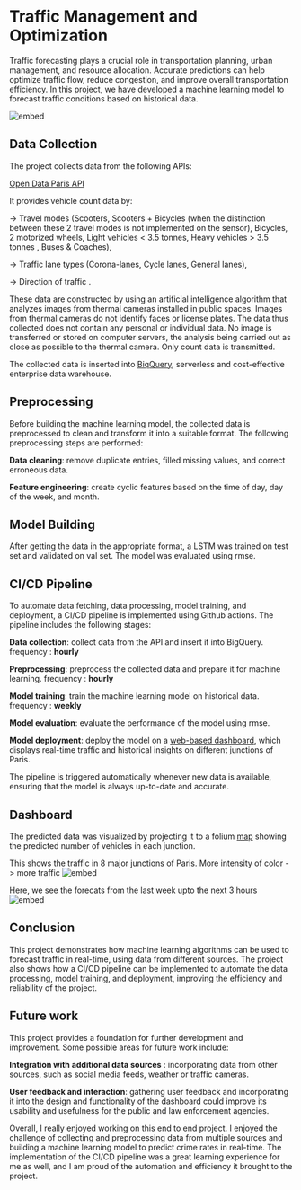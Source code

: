 # Traffic Management and Optimization

Traffic forecasting plays a crucial role in transportation planning, urban management, and resource allocation. Accurate predictions can help optimize traffic flow, reduce congestion, and improve overall transportation efficiency. In this project, we have developed a machine learning model to forecast traffic conditions based on historical data.

![embed](https://github.com/pjeena/Real-time-crime-rate-detection-using-CI-CD/blob/main/architecture.jpeg)


## **Data Collection**
The project collects data from the following APIs:

[Open Data Paris API](https://opendata.paris.fr/explore/dataset/comptage-multimodal-comptages/api/?disjunctive.label&disjunctive.mode&disjunctive.voie&disjunctive.sens&disjunctive.trajectoire&sort=t)

It provides vehicle count data by:

-> Travel modes (Scooters, Scooters + Bicycles (when the distinction between these 2 travel modes is not implemented on the sensor), Bicycles, 2 motorized wheels, Light vehicles < 3.5 tonnes, Heavy vehicles > 3.5 tonnes , Buses & Coaches),

-> Traffic lane types (Corona-lanes, Cycle lanes, General lanes),

-> Direction of traffic .

These data are constructed by using an artificial intelligence algorithm that analyzes images from thermal cameras installed in public spaces. Images from thermal cameras do not identify faces or license plates. The data thus collected does not contain any personal or individual data. No image is transferred or stored on computer servers, the analysis being carried out as close as possible to the thermal camera. Only count data is transmitted. 

The collected data is inserted into [BiqQuery](https://cloud.google.com/bigquery), serverless and cost-effective enterprise data warehouse.


## **Preprocessing**

Before building the machine learning model, the collected data is preprocessed to clean and transform it into a suitable format. The following preprocessing steps are performed:

**Data cleaning**: remove duplicate entries, filled missing values, and correct erroneous data.

**Feature engineering**: create cyclic features based on the time of day, day of the week, and month.


## Model Building

After getting the data in the appropriate format, a LSTM was trained on test set and validated on val set. The model was evaluated using rmse.

## CI/CD Pipeline

To automate data fetching, data processing, model training, and deployment, a CI/CD pipeline is implemented using Github actions. The pipeline includes the following stages:

**Data collection**: collect data from the API and insert it into BigQuery.  frequency : **hourly**

**Preprocessing**: preprocess the collected data and prepare it for machine learning. frequency : **hourly**

**Model training**: train the machine learning model on historical data. frequency : **weekly**

**Model evaluation**: evaluate the performance of the model using rmse.

**Model deployment**: deploy the model on a [web-based dashboard](https://pjeena-real-time-crime-rate-detection-using-ci-cd-app-knxaip.streamlit.app/), which displays real-time traffic and historical insights on different junctions of Paris.


The pipeline is triggered automatically whenever new data is available, ensuring that the model is always up-to-date and accurate.

## Dashboard

The predicted data was visualized by projecting it to a folium [map](https://pjeena-real-time-crime-rate-detection-using-ci-cd-app-knxaip.streamlit.app/) showing the predicted number of vehicles in each junction. 

This shows the traffic in 8 major junctions of Paris. More intensity of color -> more traffic
![embed](https://github.com/pjeena/Traffic-Management-and-Optimization-using-LSTM/blob/main/resources/dashboard_1.jpeg)

Here, we see the forecats from the last week upto the next 3 hours
![embed](https://github.com/pjeena/Traffic-Management-and-Optimization-using-LSTM/blob/main/resources/dashboard_2.jpeg)

## Conclusion

This project demonstrates how machine learning algorithms can be used to forecast traffic in real-time, using data from different sources. The project also shows how a CI/CD pipeline can be implemented to automate the data processing, model training, and deployment, improving the efficiency and reliability of the project.

## Future work

This project provides a foundation for further development and improvement. Some possible areas for future work include:

**Integration with additional data sources** : incorporating data from other sources, such as social media feeds, weather or traffic cameras.

**User feedback and interaction**: gathering user feedback and incorporating it into the design and functionality of the dashboard could improve its usability and usefulness for the public and law enforcement agencies.

Overall, I really enjoyed working on this end to end project. I enjoyed the challenge of collecting and preprocessing data from multiple sources and building a machine learning model to predict crime rates in real-time. The implementation of the CI/CD pipeline was a great learning experience for me as well, and I am proud of the automation and efficiency it brought to the project.

